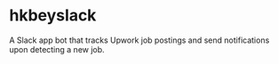 # hkbeyslack

A Slack app bot that tracks Upwork job postings and send notifications upon detecting a new job.
